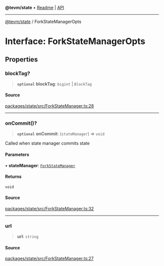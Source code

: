 **@tevm/state** • [Readme](../README.md) \| [API](../globals.md)

***

[@tevm/state](../README.md) / ForkStateManagerOpts

# Interface: ForkStateManagerOpts

## Properties

### blockTag?

> **`optional`** **blockTag**: `bigint` \| `BlockTag`

#### Source

[packages/state/src/ForkStateManager.ts:28](https://github.com/evmts/tevm-monorepo/blob/main/packages/state/src/ForkStateManager.ts#L28)

***

### onCommit()?

> **`optional`** **onCommit**: (`stateManager`) => `void`

Called when state manager commits state

#### Parameters

• **stateManager**: [`ForkStateManager`](../classes/ForkStateManager.md)

#### Returns

`void`

#### Source

[packages/state/src/ForkStateManager.ts:32](https://github.com/evmts/tevm-monorepo/blob/main/packages/state/src/ForkStateManager.ts#L32)

***

### url

> **url**: `string`

#### Source

[packages/state/src/ForkStateManager.ts:27](https://github.com/evmts/tevm-monorepo/blob/main/packages/state/src/ForkStateManager.ts#L27)
